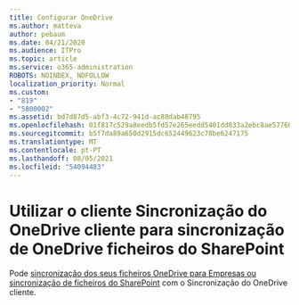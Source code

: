 ```yaml
---
title: Configurar OneDrive
ms.author: matteva
author: pebaum
ms.date: 04/21/2020
ms.audience: ITPro
ms.topic: article
ms.service: o365-administration
ROBOTS: NOINDEX, NOFOLLOW
localization_priority: Normal
ms.custom:
- "819"
- "5800002"
ms.assetid: bd7d87d5-abf3-4c72-941d-ac88dab48795
ms.openlocfilehash: 01f817c529a8eedb5fd57e265eedd5401dd833a2ebc8ae57760754264425fd96
ms.sourcegitcommit: b5f7da89a650d2915dc652449623c78be6247175
ms.translationtype: MT
ms.contentlocale: pt-PT
ms.lasthandoff: 08/05/2021
ms.locfileid: "54094483"
---
```

# <a name="use-the-onedrive-sync-client-to-sync-onedrive-or-sharepoint-files"></a>Utilizar o cliente Sincronização do OneDrive cliente para sincronização de OneDrive ficheiros do SharePoint

Pode [sincronização dos seus ficheiros OneDrive para Empresas ou](https://go.microsoft.com/fwlink/?linkid=533375) [sincronização de ficheiros do SharePoint](https://go.microsoft.com/fwlink/?linkid=871666) com o Sincronização do OneDrive cliente.
  